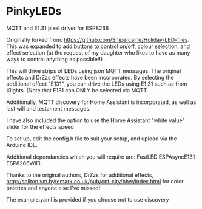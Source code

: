 # PinkyLEDs
MQTT and E1.31 pixel driver for ESP8266

Originally forked from: https://github.com/Snipercaine/Holiday-LED-files.  This was expanded to add buttons to control on/off, colour selection, and effect selection (at the request of my daughter who likes to have as many ways to control anything as possible!!)

This will drive strips of LEDs using json MQTT messages.  The original effects and DrZzs effects have been incorporated.
By selecting the additional effect "E131", you can drive the LEDs using E1.31 such as from Xlights. (Note that E131 can ONLY be selected via MQTT.

Additionally, MQTT discovery for Home Assistant is incorporated, as well as last will and testament messages.

I have also included the option to use the Home Assistant "white value" slider for the effects speed

To set up, edit the config.h file to suit your setup, and upload via the Arduino IDE.

Additional dependancies which you will require are:
FastLED
ESPAsyncE131
ESP8266WiFi

Thanks to the original authors, DrZzs for additional effects, http://soliton.vm.bytemark.co.uk/pub/cpt-city/bhw/index.html for color palettes and anyone else I've missed!

The example.yaml is provided if you choose not to use discovery
